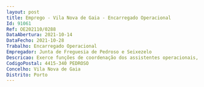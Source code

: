 ```yaml
--- 
layout: post
title: Emprego - Vila Nova de Gaia - Encarregado Operacional
Id: 91061
Ref: OE202110/0288
DataAbertura: 2021-10-14
DataFecho: 2021-10-28
Trabalho: Encarregado Operacional
Empregador: Junta de Freguesia de Pedroso e Seixezelo
Descricao: Exerce funções de coordenação dos assistentes operacionais, por cujos resultados é responsável. Colabora no planeamento e executa o plano de trabalhos semanal. É responsável pelo parque de equipamentos destinado às tarefas a executar pelos seus subordinados. Poderá sugerir, a contratação de mão de obra específica, bem como proceder à inventariação das falhas e entradas de serviço do pessoal e registar e calendarizar os pedidos de férias com vista a assegurar o bom funcionamento dos trabalhos em execução. Propõe a nomeação de um responsável para o substituir na sua ausência.
CodigoPostal: 4415-340 PEDROSO
Concelho: Vila Nova de Gaia
Distrito: Porto
--- 
```

